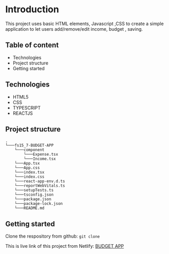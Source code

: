 # Introduction
This project uses basic HTML elements, Javascript ,CSS to create a simple application to let users add/remove/edit income, budget , saving.

## Table of content
- Technologies
- Project structure
- Getting started

## Technologies 
- HTML5
- CSS
- TYPESCRIPT
- REACTJS

## Project structure
```
.
└───fs15_7-BUDGET-APP
    └───component
        └───Expense.tsx
        └───Income.tsx
    └───App.tsx
    └───App.css
    └───index.tsx
    └───index.css
    └───react-app-env.d.ts
    └───reportWebVitals.ts
    └───setupTests.ts
    └───tsconfig.json
    └───package.json
    └───package-lock.json
    └───README.md
```
## Getting started
Clone the respository from github: ```git clone```

This is live link of this project from Netlify: [BUDGET APP](https://cute-concha-9a8cba.netlify.app)

